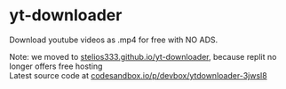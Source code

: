 # yt-downloader
Download youtube videos as .mp4 for free with NO ADS.

Note: we moved to [stelios333.github.io/yt-downloader](//stelios333.github.io/yt-downloader), because replit no longer offers free hosting\
Latest source code at [codesandbox.io/p/devbox/ytdownloader-3jwsl8](https://codesandbox.io/p/devbox/ytdownloader-3jwsl8)
